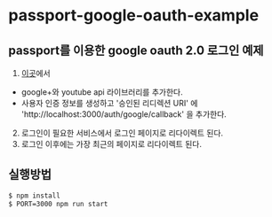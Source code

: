# passport-google-oauth-example

## passport를 이용한 google oauth 2.0 로그인 예제

1. [이곳](https://console.developers.google.com)에서 
  - google+와 youtube api 라이브러리를 추가한다.
  - 사용자 인증 정보를 생성하고 '승인된 리디렉션 URI' 에 'http://localhost:3000/auth/google/callback' 을 추가한다.
2. 로그인이 필요한 서비스에서 로그인 페이지로 리다이렉트 된다.
3. 로그인 이후에는 가장 최근의 페이지로 리다이렉트 된다.

## 실행방법

```bash
$ npm install
$ PORT=3000 npm run start
```
